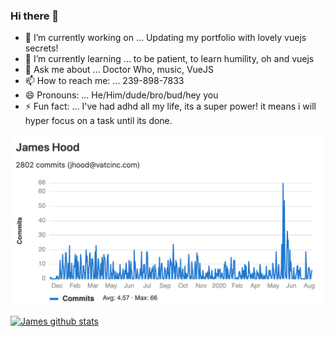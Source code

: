 ### Hi there 👋


- 🔭 I’m currently working on ... Updating my portfolio with lovely vuejs secrets!
- 🌱 I’m currently learning ... to be patient, to learn humility, oh and vuejs
- 💬 Ask me about ... Doctor Who, music, VueJS
- 📫 How to reach me: ... 239-898-7833
- 😄 Pronouns: ... He/Him/dude/bro/bud/hey you
- ⚡ Fun fact: ... I've had adhd all my life, its a super power! it means i will hyper focus on a task until its done.

![Screenshot](https://github.com/jameshood118/jameshood118/blob/master/gitlab%20stats.png)

[![James github stats](https://github-readme-stats.vercel.app/api?username=Jameshood118&show_icons=true&theme=monokai)](https://github.com/jameshood118/jameshood118/blob/master/README.md)

